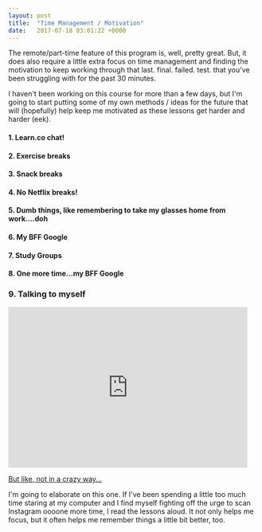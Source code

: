 ```yaml
---
layout: post
title:  "Time Management / Motivation"
date:   2017-07-18 03:01:22 +0000
---
```



The remote/part-time feature of this program is, well, pretty great. But, it does also require a little extra focus on time management and finding the motivation to keep working through that last. final. failed. test. that you've been struggling with for the past 30 minutes.

I haven't been working on this course for more than a few days, but I'm going to start putting some of my own methods / ideas for the future that will (hopefully) help keep me motivated as these lessons get harder and harder (eek).

#### 1. Learn.co chat!
#### 2. Exercise breaks

#### 3. Snack breaks
#### 4. No Netflix breaks!
#### 5. Dumb things, like remembering to take my glasses home from work....doh
#### 6. My BFF Google
#### 7. Study Groups
#### 8. One more time...my BFF Google


### 9. Talking to myself

<iframe src="https://giphy.com/embed/12RChogjV4KAJq" width="480" height="323" frameBorder="0" class="giphy-embed" allowFullScreen></iframe><p><a href="https://giphy.com/gifs/the-shining-steven-king-12RChogjV4KAJq">But like, not in a crazy way...</a></p>

I'm going to elaborate on this one. If I've been spending a little too much time staring at my computer and I find myself fighting off the urge to scan Instagram oooone more time, I read the lessons aloud. It not only helps me focus, but it often helps me remember things a little bit better, too.

